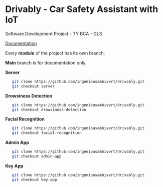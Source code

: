 # Drivably - Car Safety Assistant with IoT
Software Development Project - TY BCA - GLS 

[Documentation](https://docs.google.com/document/d/1x1UO4qixu3agEuyd0DjvhxfHhT1m4Ka7UGL-Xs9vXtQ/edit?ts=5f9a4460#)

Every **module** of the project has its own branch. 

 **Main** branch is for documentation only.
 
 **Server**
 ```bash
    git clone https://github.com/ingeniousambivert/drivably.git 
    git checkout server 
```

 **Drowsiness Detection**
 ```bash
    git clone https://github.com/ingeniousambivert/drivably.git 
    git checkout drowsiness-detection 
```

 **Facial Recognition**
 ```bash
    git clone https://github.com/ingeniousambivert/drivably.git
    git checkout facial-recognition 
```

 **Admin App**
 ```bash
    git clone https://github.com/ingeniousambivert/drivably.git 
    git checkout admin-app 
```

 **Key App**
 ```bash
    git clone https://github.com/ingeniousambivert/drivably.git
    git checkout key-app 
```


